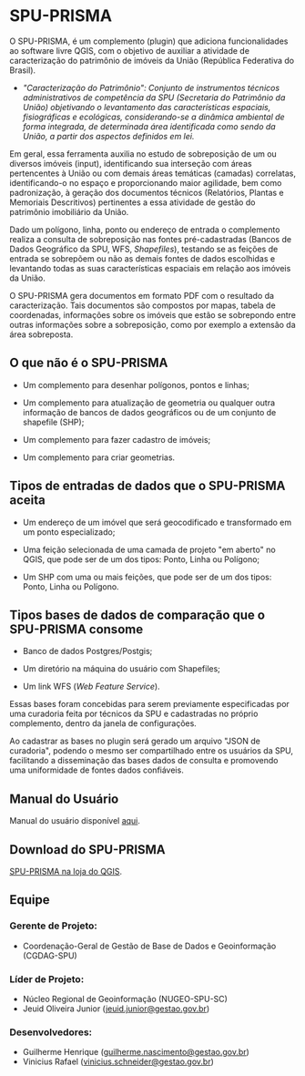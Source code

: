 # SPU-PRISMA

O SPU-PRISMA, é um complemento (plugin) que adiciona funcionalidades ao software livre QGIS, com o objetivo de auxiliar a atividade de caracterização do patrimônio de imóveis da União (República Federativa do Brasil).

* *"Caracterização do Patrimônio": Conjunto de instrumentos técnicos administrativos de competência da SPU (Secretaria do Patrimônio da União) objetivando o levantamento das características espaciais, fisiográficas e ecológicas, considerando-se a dinâmica ambiental de forma integrada, de determinada área identificada como sendo da União, a partir dos aspectos definidos em lei.*

Em geral, essa ferramenta auxilia no estudo de sobreposição de um ou diversos imóveis (input), identificando sua interseção com áreas pertencentes à União ou com demais áreas temáticas (camadas) correlatas, identificando-o no espaço e proporcionando maior agilidade, bem como padronização, à geração dos documentos técnicos (Relatórios, Plantas e Memoriais Descritivos) pertinentes a essa atividade de gestão do patrimônio imobiliário da União.

Dado um polígono, linha, ponto ou endereço de entrada o complemento realiza a consulta de sobreposição nas fontes pré-cadastradas (Bancos de Dados Geográfico da SPU, WFS, *Shapefiles*), testando se as feições de entrada se sobrepõem ou não as demais fontes de dados escolhidas e levantando todas as suas características espaciais em relação aos imóveis da União. 

O SPU-PRISMA gera documentos em formato PDF com o resultado da caracterização. Tais documentos são compostos por mapas, tabela de coordenadas, informações sobre os imóveis que estão se sobrepondo entre outras informações sobre a sobreposição, como por exemplo a extensão da área sobreposta. 


## O que não é o SPU-PRISMA

* Um complemento para desenhar polígonos, pontos e linhas;

* Um complemento para atualização de geometria ou qualquer outra informação de bancos de dados geográficos ou de um conjunto de shapefile (SHP);

* Um complemento para fazer cadastro de imóveis;

* Um complemento para criar geometrias.


## Tipos de entradas de dados que o SPU-PRISMA aceita 

* Um endereço de um imóvel que será geocodificado e transformado em um ponto especializado;

* Uma feição selecionada de uma camada de projeto "em aberto" no QGIS, que pode ser de um dos tipos: Ponto, Linha ou Polígono;

* Um SHP com uma ou mais feições, que pode ser de um dos tipos: Ponto, Linha ou Polígono.


## Tipos bases de dados de comparação que o SPU-PRISMA consome

* Banco de dados Postgres/Postgis;

* Um diretório na máquina do usuário com Shapefiles;

* Um link WFS (*Web Feature Service*).

Essas bases foram concebidas para serem previamente especificadas por uma curadoria feita por técnicos da SPU e cadastradas no próprio complemento, dentro da janela de configurações.  

Ao cadastrar as bases no plugin será gerado um arquivo "JSON de curadoria", podendo o mesmo ser compartilhado entre os usuários da SPU, facilitando a disseminação das bases dados de consulta e promovendo uma uniformidade de fontes dados confiáveis.


## Manual do Usuário

Manual do usuário disponível [aqui](https://github.com/cgdag/SPU-Prisma/tree/master/docs/manual_usuario).


## Download do SPU-PRISMA

[SPU-PRISMA na loja do QGIS](https://plugins.qgis.org/plugins/prisma/). 


## Equipe

### Gerente de Projeto: 
* Coordenação-Geral de Gestão de Base de Dados e Geoinformação (CGDAG-SPU)

### Líder de Projeto:
* Núcleo Regional de Geoinformação (NUGEO-SPU-SC)
* Jeuid Oliveira Junior (jeuid.junior@gestao.gov.br)

### Desenvolvedores:
* Guilherme Henrique (guilherme.nascimento@gestao.gov.br)
* Vinicius Rafael (vinicius.schneider@gestao.gov.br)

